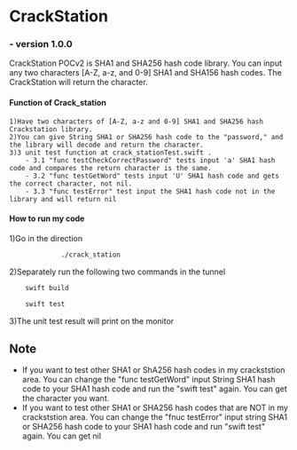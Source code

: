 # CrackStation
### -  version 1.0.0

>
CrackStation POCv2 is SHA1 and SHA256 hash code library. You can input any two characters [A-Z, a-z, and 0-9] SHA1 and SHA156 hash codes. The CrackStation will return the character. 
>
#### Function of Crack_station 

    1)Have two characters of [A-Z, a-z and 0-9] SHA1 and SHA256 hash Crackstation library. 
    2)You can give String SHA1 or SHA256 hash code to the "password," and the library will decode and return the character. 
    3)3 unit test function at crack_stationTest.swift . 
        - 3.1 "func testCheckCorrectPassword" tests input 'a' SHA1 hash code and compares the return character is the same.
        - 3.2 "func testGetWord" tests input 'U' SHA1 hash code and gets the correct character, not nil.
        - 3.3 "func testError" test input the SHA1 hash code not in the library and will return nil

#### How to run my code

1)Go in the direction 
```bash
             ./crack_station
```

2)Separately run the following two commands in the tunnel

```swift
    swift build
```
```swift
    swift test
```
3)The unit test result will print on the monitor
## Note
- If you want to test other SHA1 or ShA256 hash codes in my crackststion area. You can change the "func testGetWord" input String SHA1 hash code to your SHA1 hash code and run the "swift test" again. You can get the character you want.
- If you want to test other SHA1 or SHA256 hash codes that are NOT in my crackststion area. You can change the "fnuc testError" input string SHA1 or SHA256 hash code to your SHA1 hash code and run "swift test" again. You can get nil





